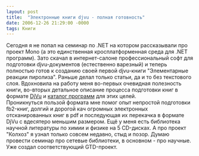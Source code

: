 ```yaml
---
layout: post
title:  "Электронные книги djvu - полная готовность"
date: 2006-12-26 21:29:00 -0000
tags: Книги
---
```


Сегодня я не попал на семинар по .NET на котором рассказывали про проект Mono (а это единственная кросплатформенная среда для .NET программ). Зато скачал в интернет-салоне профессиональный софт для подготовки djvu-документов (естественно варезный) и теперь полностью готов к созданию своей первой djvu-книги "Элементарные реакции пиролиза". Раньше делал только статьи, да и то без текстового слоя. Вдохновила на работу меня во-первых очевидная полезность книги, во-вторых детальное описание процесса подготовки книг в формате <a href="http://www.djvu-inf.narod.ru/">DjVu</a> и <a href="http://www.djvu-soft.narod.ru/">каталог программ</a> для этих целей.<br />Проникнуться пользой формата мне помог опыт непростой подготовки fb2-книг, долгий и дорогой кач огромных электронных отсканированных книг в pdf и последующая их перекачка в формате DjVu с вдесятеро меньшим размером. Ещё у меня есть библиотека научной литературы по химии и физике на 5 CD-дисках. А про проект "Колхоз" я узнал только совсем недавно, стыд и позор. Думаю провести семинар про сетевые библиотеки, в основном - про научные. Уже создал соответствующий GTD-проект.